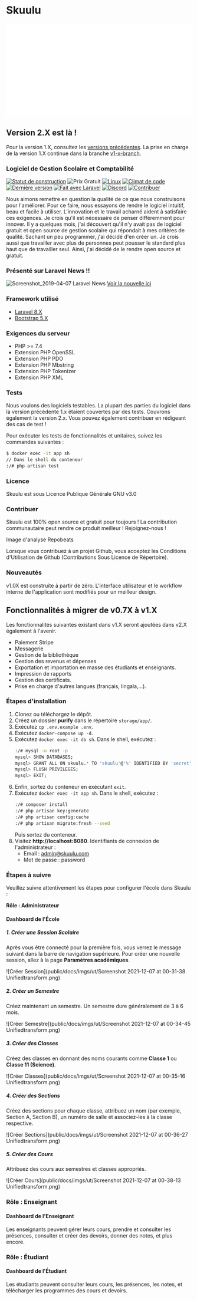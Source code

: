 # Skuulu

![Logo de Skuulu](public/skuulu.svg)

## Version 2.X est là !

Pour la version 1.X, consultez les [versions précédentes](https://github.com/changeweb/Skuulu/releases). La prise en charge de la version 1.X continue dans la branche [v1-x-branch](https://github.com/changeweb/Skuulu/tree/v1-x-branch).

### Logiciel de Gestion Scolaire et Comptabilité

[![Statut de construction](https://travis-ci.org/changeweb/Skuulu.svg?branch=master)](https://travis-ci.org/changeweb/Skuulu)
![Prix Gratuit](https://img.shields.io/badge/Prix-Gratuit-brightgreen)
[![Linux](https://img.shields.io/travis/changeweb/Skuulu/master.svg?label=linux)](https://travis-ci.org/changeweb/Skuulu)
[![Climat de code](https://codeclimate.com/github/changeweb/Skuulu/badges/gpa.svg)](https://codeclimate.com/github/changeweb/Skuulu)
[![Dernière version](https://img.shields.io/github/release/changeweb/Skuulu/all.svg)](https://github.com/changeweb/Skuulu/releases)
[![Fait avec Laravel](https://madewithlaravel.com/storage/repo-shields/1362-shield.svg)](https://madewithlaravel.com/p/Skuulu/shield-link)
[![Discord](https://img.shields.io/discord/917848091107946556)](https://discord.gg/8sz6kpup99)
[![Contribuer](https://img.shields.io/badge/Aide%20Requise-Contribuer-blue)](https://github.com/changeweb/Skuulu/issues?q=is%3Aissue+is%3Aopen)

Nous aimons remettre en question la qualité de ce que nous construisons pour l'améliorer. Pour ce faire, nous essayons de rendre le logiciel intuitif, beau et facile à utiliser. L'innovation et le travail acharné aident à satisfaire ces exigences. Je crois qu'il est nécessaire de penser différemment pour innover. Il y a quelques mois, j'ai découvert qu'il n'y avait pas de logiciel gratuit et open source de gestion scolaire qui répondait à mes critères de qualité. Sachant un peu programmer, j'ai décidé d'en créer un. Je crois aussi que travailler avec plus de personnes peut pousser le standard plus haut que de travailler seul. Ainsi, j'ai décidé de le rendre open source et gratuit.

### Présenté sur Laravel News !!

![Screenshot_2019-04-07 Laravel News](https://user-images.githubusercontent.com/9896315/55683832-1b3c8c80-5966-11e9-8dfb-ab30a79a98ed.png)
[Voir la nouvelle ici](https://laravel-news.com/unified-transform-open-source-school-management-platform)

### Framework utilisé

-   [Laravel 8.X](https://laravel.com/docs/8.x)
-   [Bootstrap 5.X](https://getbootstrap.com/docs/5.0/getting-started/introduction/)

### Exigences du serveur

-   PHP >= 7.4
-   Extension PHP OpenSSL
-   Extension PHP PDO
-   Extension PHP Mbstring
-   Extension PHP Tokenizer
-   Extension PHP XML

### Tests

Nous voulons des logiciels testables. La plupart des parties du logiciel dans la version précédente 1.x étaient couvertes par des tests. Couvrons également la version 2.x. Vous pouvez également contribuer en rédigeant des cas de test !

Pour exécuter les tests de fonctionnalités et unitaires, suivez les commandes suivantes :

```bash
$ docker exec -it app sh
// Dans le shell du conteneur
:/# php artisan test
```

### Licence

Skuulu est sous Licence Publique Générale GNU v3.0

### Contribuer

Skuulu est 100% open source et gratuit pour toujours ! La contribution communautaire peut rendre ce produit meilleur ! Rejoignez-nous !

Image d'analyse Repobeats

Lorsque vous contribuez à un projet Github, vous acceptez les Conditions d'Utilisation de Github (Contributions Sous Licence de Répertoire).

### Nouveautés

v1.0X est construite à partir de zéro. L'interface utilisateur et le workflow interne de l'application sont modifiés pour un meilleur design.

## Fonctionnalités à migrer de v0.7X à v1.X

Les fonctionnalités suivantes existant dans v1.X seront ajoutées dans v2.X également à l'avenir.

-   Paiement Stripe
-   Messagerie
-   Gestion de la bibliothèque
-   Gestion des revenus et dépenses
-   Exportation et importation en masse des étudiants et enseignants.
-   Impression de rapports
-   Gestion des certificats.
-   Prise en charge d'autres langues (français, lingala,...).

### Étapes d'installation

1. Clonez ou téléchargez le dépôt.
2. Créez un dossier **purify** dans le répertoire `storage/app/`.
3. Exécutez `cp .env.example .env`.
4. Exécutez `docker-compose up -d`.
5. Exécutez `docker exec -it db sh`. Dans le shell, exécutez :
    ```bash
    :/# mysql -u root -p
    mysql> SHOW DATABASES;
    mysql> GRANT ALL ON skuulu.* TO 'skuulu'@'%' IDENTIFIED BY 'secret';
    mysql> FLUSH PRIVILEGES;
    mysql> EXIT;
    ```
6. Enfin, sortez du conteneur en exécutant `exit`.
7. Exécutez `docker exec -it app sh`. Dans le shell, exécutez :
    ```bash
    :/# composer install
    :/# php artisan key:generate
    :/# php artisan config:cache
    :/# php artisan migrate:fresh --seed
    ```
    Puis sortez du conteneur.
8. Visitez **http://localhost:8080**. Identifiants de connexion de l'administrateur :
    - Email : admin@skuulu.com
    - Mot de passe : password

### Étapes à suivre

Veuillez suivre attentivement les étapes pour configurer l'école dans Skuulu :

**Rôle : Administrateur**

#### Dashboard de l'École

##### 1. Créer une Session Scolaire

Après vous être connecté pour la première fois, vous verrez le message suivant dans la barre de navigation supérieure. Pour créer une nouvelle session, allez à la page **Paramètres académiques**.

![Créer Session](public/docs/imgs/ut/Screenshot 2021-12-07 at 00-31-38 Unifiedtransform.png)

##### 2. Créer un Semestre

Créez maintenant un semestre. Un semestre dure généralement de 3 à 6 mois.

![Créer Semestre](public/docs/imgs/ut/Screenshot 2021-12-07 at 00-34-45 Unifiedtransform.png)

##### 3. Créer des Classes

Créez des classes en donnant des noms courants comme **Classe 1** ou **Classe 11 (Science)**.

![Créer Classes](public/docs/imgs/ut/Screenshot 2021-12-07 at 00-35-16 Unifiedtransform.png)

##### 4. Créer des Sections

Créez des sections pour chaque classe, attribuez un nom (par exemple, Section A, Section B), un numéro de salle et associez-les à la classe respective.

![Créer Sections](public/docs/imgs/ut/Screenshot 2021-12-07 at 00-36-27 Unifiedtransform.png)

##### 5. Créer des Cours

Attribuez des cours aux semestres et classes appropriés.

![Créer Cours](public/docs/imgs/ut/Screenshot 2021-12-07 at 00-38-13 Unifiedtransform.png)

### Rôle : Enseignant

#### Dashboard de l'Enseignant

Les enseignants peuvent gérer leurs cours, prendre et consulter les présences, consulter et créer des devoirs, donner des notes, et plus encore.

### Rôle : Étudiant

#### Dashboard de l'Étudiant

Les étudiants peuvent consulter leurs cours, les présences, les notes, et télécharger les programmes des cours et devoirs.
